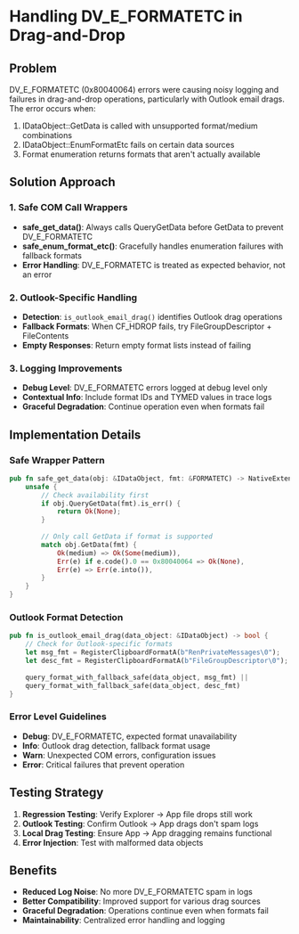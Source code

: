 # Handling DV_E_FORMATETC in Drag-and-Drop

## Problem
DV_E_FORMATETC (0x80040064) errors were causing noisy logging and failures in drag-and-drop operations, particularly with Outlook email drags. The error occurs when:
1. IDataObject::GetData is called with unsupported format/medium combinations
2. IDataObject::EnumFormatEtc fails on certain data sources
3. Format enumeration returns formats that aren't actually available

## Solution Approach

### 1. Safe COM Call Wrappers
- **safe_get_data()**: Always calls QueryGetData before GetData to prevent DV_E_FORMATETC
- **safe_enum_format_etc()**: Gracefully handles enumeration failures with fallback formats
- **Error Handling**: DV_E_FORMATETC is treated as expected behavior, not an error

### 2. Outlook-Specific Handling
- **Detection**: `is_outlook_email_drag()` identifies Outlook drag operations
- **Fallback Formats**: When CF_HDROP fails, try FileGroupDescriptor + FileContents
- **Empty Responses**: Return empty format lists instead of failing

### 3. Logging Improvements
- **Debug Level**: DV_E_FORMATETC errors logged at debug level only
- **Contextual Info**: Include format IDs and TYMED values in trace logs
- **Graceful Degradation**: Continue operation even when formats fail

## Implementation Details

### Safe Wrapper Pattern
```rust
pub fn safe_get_data(obj: &IDataObject, fmt: &FORMATETC) -> NativeExtensionsResult<Option<STGMEDIUM>> {
    unsafe {
        // Check availability first
        if obj.QueryGetData(fmt).is_err() {
            return Ok(None);
        }
        
        // Only call GetData if format is supported
        match obj.GetData(fmt) {
            Ok(medium) => Ok(Some(medium)),
            Err(e) if e.code().0 == 0x80040064 => Ok(None),
            Err(e) => Err(e.into()),
        }
    }
}
```

### Outlook Format Detection
```rust
pub fn is_outlook_email_drag(data_object: &IDataObject) -> bool {
    // Check for Outlook-specific formats
    let msg_fmt = RegisterClipboardFormatA(b"RenPrivateMessages\0");
    let desc_fmt = RegisterClipboardFormatA(b"FileGroupDescriptor\0");
    
    query_format_with_fallback_safe(data_object, msg_fmt) || 
    query_format_with_fallback_safe(data_object, desc_fmt)
}
```

### Error Level Guidelines
- **Debug**: DV_E_FORMATETC, expected format unavailability
- **Info**: Outlook drag detection, fallback format usage
- **Warn**: Unexpected COM errors, configuration issues
- **Error**: Critical failures that prevent operation

## Testing Strategy

1. **Regression Testing**: Verify Explorer → App file drops still work
2. **Outlook Testing**: Confirm Outlook → App drags don't spam logs
3. **Local Drag Testing**: Ensure App → App dragging remains functional
4. **Error Injection**: Test with malformed data objects

## Benefits

- **Reduced Log Noise**: No more DV_E_FORMATETC spam in logs
- **Better Compatibility**: Improved support for various drag sources
- **Graceful Degradation**: Operations continue even when formats fail
- **Maintainability**: Centralized error handling and logging
